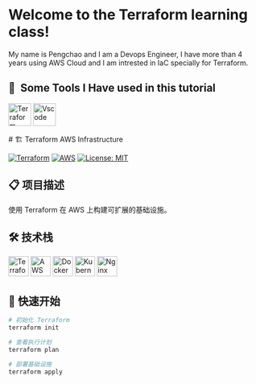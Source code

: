 <h1>Welcome to the Terraform learning class!</h1>
<p align="left">
My name is Pengchao and I am a Devops Engineer, 
I have more than 4 years using AWS Cloud and I am intrested in IaC specially for Terraform.
</p>


<h2> 🚀 &nbsp;Some Tools I Have used in this tutorial</h2>
<p align="left">
<img src="https://cdn.jsdelivr.net/gh/devicons/devicon/icons/terraform/terraform-original.svg" alt="Terraform" width="45" height="45"/>
<img src="https://cdn.jsdelivr.net/gh/devicons/devicon/icons/vscode/vscode-original.svg" alt="Vscode" width="45" height="45"/>

</p>
# 🏗️ Terraform AWS Infrastructure

[![Terraform](https://img.shields.io/badge/Terraform-7B42BC?style=for-the-badge&logo=terraform&logoColor=white)](https://www.terraform.io/)
[![AWS](https://img.shields.io/badge/AWS-FF9900?style=for-the-badge&logo=amazonaws&logoColor=white)](https://aws.amazon.com/)
[![License: MIT](https://img.shields.io/badge/License-MIT-yellow.svg)](https://opensource.org/licenses/MIT)

## 📋 项目描述

使用 Terraform 在 AWS 上构建可扩展的基础设施。

## 🛠️ 技术栈

<div align="left">
  <img src="https://cdn.jsdelivr.net/gh/devicons/devicon/icons/terraform/terraform-original.svg" alt="Terraform" width="40" height="40"/>
  <img src="https://cdn.jsdelivr.net/gh/devicons/devicon/icons/amazonwebservices/amazonwebservices-original.svg" alt="AWS" width="40" height="40"/>
  <img src="https://cdn.jsdelivr.net/gh/devicons/devicon/icons/docker/docker-original.svg" alt="Docker" width="40" height="40"/>
  <img src="https://cdn.jsdelivr.net/gh/devicons/devicon/icons/kubernetes/kubernetes-plain.svg" alt="Kubernetes" width="40" height="40"/>
  <img src="https://cdn.jsdelivr.net/gh/devicons/devicon/icons/nginx/nginx-original.svg" alt="Nginx" width="40" height="40"/>
</div>

## 🚀 快速开始

```bash
# 初始化 Terraform
terraform init

# 查看执行计划
terraform plan

# 部署基础设施
terraform apply

